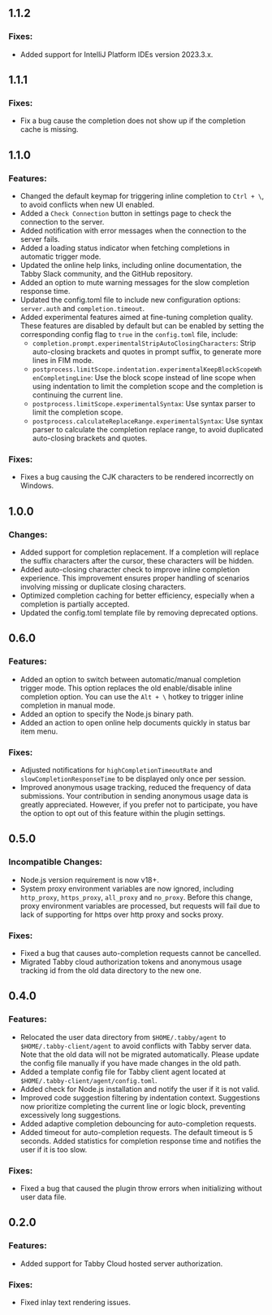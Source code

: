 ## 1.1.2

### Fixes:

- Added support for IntelliJ Platform IDEs version 2023.3.x.

## 1.1.1

### Fixes:

- Fix a bug cause the completion does not show up if the completion cache is missing.

## 1.1.0

### Features:

- Changed the default keymap for triggering inline completion to `Ctrl + \`, to avoid conflicts when new UI enabled.
- Added a `Check Connection` button in settings page to check the connection to the server.
- Added notification with error messages when the connection to the server fails.
- Added a loading status indicator when fetching completions in automatic trigger mode.
- Updated the online help links, including online documentation, the Tabby Slack community, and the GitHub repository.
- Added an option to mute warning messages for the slow completion response time.
- Updated the config.toml file to include new configuration options: `server.auth` and `completion.timeout`.
- Added experimental features aimed at fine-tuning completion quality. These features are disabled by default but can be enabled by setting the corresponding config flag to `true` in the `config.toml` file, include:
    - `completion.prompt.experimentalStripAutoClosingCharacters`: Strip auto-closing brackets and quotes in prompt suffix, to generate more lines in FIM mode.
    - `postprocess.limitScope.indentation.experimentalKeepBlockScopeWhenCompletingLine`: Use the block scope instead of line scope when using indentation to limit the completion scope and the completion is continuing the current line.
    - `postprocess.limitScope.experimentalSyntax`: Use syntax parser to limit the completion scope.
    - `postprocess.calculateReplaceRange.experimentalSyntax`: Use syntax parser to calculate the completion replace range, to avoid duplicated auto-closing brackets and quotes.

### Fixes:

- Fixes a bug causing the CJK characters to be rendered incorrectly on Windows.

## 1.0.0

### Changes:

- Added support for completion replacement. If a completion will replace the suffix characters after the cursor, these characters will be hidden.
- Added auto-closing character check to improve inline completion experience. This improvement ensures proper handling of scenarios involving missing or duplicate closing characters.
- Optimized completion caching for better efficiency, especially when a completion is partially accepted.
- Updated the config.toml template file by removing deprecated options.

## 0.6.0

### Features:

- Added an option to switch between automatic/manual completion trigger mode. This option replaces the old enable/disable inline completion option. You can use the `Alt + \` hotkey to trigger inline completion in manual mode.
- Added an option to specify the Node.js binary path.
- Added an action to open online help documents quickly in status bar item menu.

### Fixes:

- Adjusted notifications for `highCompletionTimeoutRate` and `slowCompletionResponseTime` to be displayed only once per session.
- Improved anonymous usage tracking, reduced the frequency of data submissions. Your contribution in sending anonymous usage data is greatly appreciated. However, if you prefer not to participate, you have the option to opt out of this feature within the plugin settings.

## 0.5.0

### Incompatible Changes:

- Node.js version requirement is now v18+.
- System proxy environment variables are now ignored, including `http_proxy`, `https_proxy`, `all_proxy` and `no_proxy`. Before this change, proxy environment variables are processed, but requests will fail due to lack of supporting for https over http proxy and socks proxy.

### Fixes:

- Fixed a bug that causes auto-completion requests cannot be cancelled.
- Migrated Tabby cloud authorization tokens and anonymous usage tracking id from the old data directory to the new one.

## 0.4.0

### Features:

- Relocated the user data directory from `$HOME/.tabby/agent` to `$HOME/.tabby-client/agent` to avoid conflicts with Tabby server data. Note that the old data will not be migrated automatically. Please update the config file manually if you have made changes in the old path.
- Added a template config file for Tabby client agent located at `$HOME/.tabby-client/agent/config.toml`.
- Added check for Node.js installation and notify the user if it is not valid.
- Improved code suggestion filtering by indentation context. Suggestions now prioritize completing the current line or logic block, preventing excessively long suggestions.
- Added adaptive completion debouncing for auto-completion requests.
- Added timeout for auto-completion requests. The default timeout is 5 seconds. Added statistics for completion response time and notifies the user if it is too slow.

### Fixes:

- Fixed a bug that caused the plugin throw errors when initializing without user data file.

## 0.2.0

### Features:

- Added support for Tabby Cloud hosted server authorization.

### Fixes:
- Fixed inlay text rendering issues.


